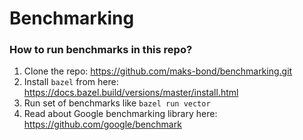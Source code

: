 # Benchmarking
### How to run benchmarks in this repo?
1. Clone the repo: https://github.com/maks-bond/benchmarking.git
2. Install `bazel` from here: https://docs.bazel.build/versions/master/install.html
3. Run set of benchmarks like `bazel run vector`
4. Read about Google benchmarking library here: https://github.com/google/benchmark